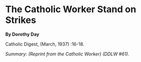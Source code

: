 The Catholic Worker Stand on Strikes
====================================

**By Dorothy Day**

Catholic Digest, (March, 1937) :16-18.

*Summary: (Reprint from the Catholic Worker) (DDLW \#61).*


